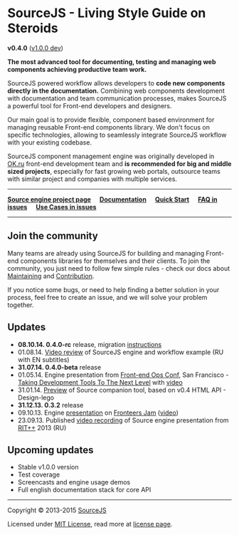 # SourceJS - Living Style Guide on Steroids

**v0.4.0** ([v1.0.0 dev](https://github.com/sourcejs/Source/tree/v1.0.0))

**The most advanced tool for documenting, testing and managing web components achieving productive team work.**

SourceJS powered workflow allows developers to **code new components directly in the documentation.** Combining web components development with documentation and team communication processes, makes SourceJS a powerful tool for Front-end developers and designers.

Our main goal is to provide flexible, component based environment for managing reusable Front-end components library. We don't focus on specific technologies, allowing to seamlessly integrate SourceJS workflow with your existing codebase.

SourceJS component management engine was originally developed in [OK.ru](http://corp.mail.ru/en/communications/odnoklassniki) front-end development team and **is recommended for big and middle sized projects**, especially for fast growing web portals, outsource teams with similar project and companies with multiple services.

___


[**Source engine project page**](http://sourcejs.com) &nbsp;&nbsp;&nbsp; [**Documentation**](http://sourcejs.com/docs) &nbsp;&nbsp;&nbsp; [**Quick Start**](http://sourcejs.com/docs/base) &nbsp;&nbsp;&nbsp; [**FAQ in issues**](https://github.com/sourcejs/Source/issues?q=is%3Aissue+label%3Afaq+) &nbsp;&nbsp;&nbsp; [**Use Cases in issues**](https://github.com/sourcejs/Source/issues?q=is%3Aissue+label%3A%22Use+cases%22+)

___

## Join the community

Many teams are already using SourceJS for building and managing Front-end components libraries for themselves and their clients. To join the community, you just need to follow few simple rules - check our docs about [Maintaining](MAINTAINING.md) and [Contribution](CONTRIBUTING.md).

If you notice some bugs, or need to help finding a better solution in your process, feel free to create an issue, and we will solve your problem together.

## Updates
* **08.10.14. 0.4.0-rc** release, migration [instructions](https://github.com/sourcejs/Source/tree/master/docs/migration)
* 01.08.14. [Video review](http://tohtml.it/post/93482335118/sourcejs) of SourceJS engine and workflow example (RU with EN subtitles)
* **31.07.14. 0.4.0-beta** release
* 01.05.14. Engine presentation from [Front-end Ops Conf](http://www.feopsconf.com/), San Francisco - [Taking Development Tools To The Next Level](http://rhr.me/pres/ime/) with [video](https://www.youtube.com/watch?v=cMIad0zl00I)
* 31.01.14. [Preview](http://youtu.be/cefy_U5NU4o) of Source companion tool, based on v0.4 HTML API - Design-lego
* **31.12.13. 0.3.2** release
* 09.10.13. Engine [presentation](http://rhr.me/pres/source-min/) on [Fronteers Jam](http://fronteers.nl/congres/2013/jam-session) ([video](https://vimeo.com/77989211))
* 23.09.13. Published [video recording](http://www.youtube.com/watch?v=3HNW5Bru0Ws) of Source engine presentation from [RIT++](http://ritconf.ru/) 2013 (RU)

## Upcoming updates

* Stable v1.0.0 version
* Test coverage
* Screencasts and engine usage demos
* Full english documentation stack for core API

___

Copyright © 2013-2015 [SourceJS](http://sourcejs.com)

Licensed under [MIT License](http://en.wikipedia.org/wiki/MIT_License), read more at [license page](http://github.com/sourcejs/source/wiki/MIT-License).